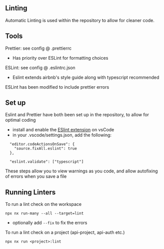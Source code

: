 ## Linting

Automatic Linting is used within the repository to allow for cleaner code.

## Tools

Prettier: see config @ .prettierrc
- Has priority over ESLint for formatting choices

ESLint: see config @ .eslintrc.json
- Eslint extends airbnb's style guide along with typescript recommended

ESLint has been modified to include prettier errors

## Set up

Eslint and Prettier have both been set up in the repository, to allow for optimal coding
- install and enable the [ESlint extension](https://marketplace.visualstudio.com/items?itemName=dbaeumer.vscode-eslint) on vsCode
- in your .vscode/settings.json, add the following:

```
  "editor.codeActionsOnSave": {
    "source.fixAll.eslint": true
  },

  "eslint.validate": ["typescript"]
```
These steps allow you to view warnings as you code, and allow autofixing of errors when you save a file

## Running Linters

To run a lint check on the workspace

``npx nx run-many --all --target=lint``
- optionally add ``--fix`` to fix the errors

To run a lint check on a project (api-project, api-auth etc.)

``npx nx run <project>:lint``
